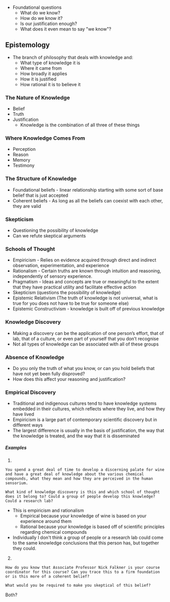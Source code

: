 - Foundational questions
	- What do we know?
	- How do we know it?
	- Is our justification enough?
	- What does it even mean to say "we know"?

## Epistemology
- The branch of philosophy that deals with knowledge and:
	- What type of knowledge it is
	- Where it came from
	- How broadly it applies
	- How it is justified
	- How rational it is to believe it

### The Nature of Knowledge
- Belief
- Truth
- Justification
	- Knowledge is the combination of all three of these things

### Where Knowledge Comes From
- Perception
- Reason
- Memory
- Testimony

### The Structure of Knowledge
- Foundational beliefs - linear relationship starting with some sort of base belief that is just accepted
- Coherent beliefs - As long as all the beliefs can coexist with each other, they are valid

### Skepticism
- Questioning the possibility of knowledge
- Can we refute skeptical arguments

### Schools of Thought
- Empiricism - Relies on evidence acquired through direct and indirect observation, experimentation, and experience
- Rationalism - Certain truths are known through intuition and reasoning, independently of sensory experience.
- Pragmatism - Ideas and concepts are true or meaningful to the extent that they have practical utility and facilitate effective action
- Skepticism (questions the possibility of knowledge)
- Epistemic Relativism (The truth of knowledge is not universal, what is true for you does not have to be true for someone else)
- Epistemic Constructivism - knowledge is built off of previous knowledge

### Knowledge Discovery
- Making a discovery can be the application of one person’s effort, that of lab, that of a culture, or even part of yourself that you don’t recognise
- Not all types of knowledge can be associated with all of these groups

### Absence of Knowledge
- Do you only the truth of what you know, or can you hold beliefs that have not yet been fully disproved?
- How does this affect your reasoning and justification?

### Empirical Discovery
- Traditional and indigenous cultures tend to have knowledge systems embedded in their cultures, which reflects where they live, and how they have lived
- Empiricism is a large part of contemporary scientific discovery but in different ways
- The largest difference is usually in the basis of justification, the way that the knowledge is treated, and the way that it is disseminated

##### Examples

1. 
```
You spend a great deal of time to develop a discerning palate for wine and have a great deal of knowledge about the various chemical compounds, what they mean and how they are perceived in the human sensorium.

What kind of knowledge discovery is this and which school of thought does it belong to? Could a group of people develop this knowledge? Could a research lab?
```

- This is empiricism and rationalism
	- Empirical because your knowledge of wine is based on your experience around them
	- Rational because your knowledge is based off of scientific principles regarding chemical compounds
- Individually I don't think a group of people or a research lab could come to the same knowledge conclusions that this person has, but together they could. 

2. 
```
How do you know that Associate Professor Nick Falkner is your course coordinator for this course? Can you trace this to a firm foundation or is this more of a coherent belief?

What would you be required to make you skeptical of this belief?
```

Both? 